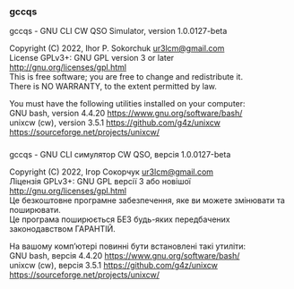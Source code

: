 ### gccqs

  gccqs - GNU CLI CW QSO Simulator, version 1.0.0127-beta

  Copyright (C) 2022, Ihor P. Sokorchuk <ur3lcm@gmail.com>  
  License GPLv3+: GNU GPL version 3 or later <http://gnu.org/licenses/gpl.html>  
  This is free software; you are free to change and redistribute it.  
  There is NO WARRANTY, to the extent permitted by law.

  You must have the following utilities installed on your computer:  
  GNU bash, version 4.4.20  <https://www.gnu.org/software/bash/>  
  unixcw (cw), version 3.5.1  <https://github.com/g4z/unixcw>
                              <https://sourceforge.net/projects/unixcw/>

###

  gccqs - GNU CLI симулятор CW QSO, версія 1.0.0127-beta  

  Copyright (C) 2022, Ігор Сокорчук <ur3lcm@gmail.com>  
  Ліцензія GPLv3+: GNU GPL версії 3 або новішої <http://gnu.org/licenses/gpl.html>  
  Це безкоштовне програмне забезпечення, яке ви можете змінювати та поширювати.  
  Це програма поширюється БЕЗ будь-яких передбачених законодавством ГАРАНТІЙ.  

  На вашому комп’ютері повинні бути встановлені такі утиліти:  
  GNU bash, версія 4.4.20 <https://www.gnu.org/software/bash/>  
  unixcw (cw), версія 3.5.1 <https://github.com/g4z/unixcw>
                            <https://sourceforge.net/projects/unixcw/>
